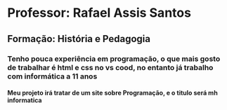 # Professor: Rafael Assis Santos

## Formação: História e Pedagogia 

### Tenho pouca experiência em programação, o que mais gosto de trabalhar é html e css no vs cood, no entanto já trabalho com informática a 11 anos

#### Meu projeto irá tratar de um site sobre Programação, e o titulo será mh informatica
